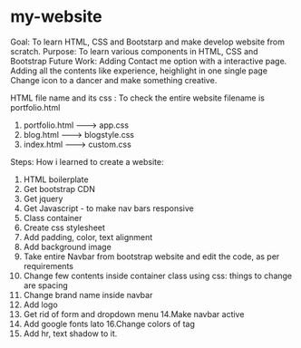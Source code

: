 # my-website

Goal: To learn HTML, CSS and Bootstarp and make develop website from scratch.
Purpose: To learn various components in HTML, CSS and Bootstrap 
Future Work: Adding Contact me option with a interactive page.
			 Adding all the contents like experience, heighlight in one single page
			 Change icon to a dancer and make something creative.


HTML file name and its css :
To check the entire website filename is portfolio.html
1. portfolio.html ---> app.css
2. blog.html ---> blogstyle.css
3. index.html ---> custom.css



Steps: How i learned to create a website:

1. HTML boilerplate
2. Get bootstrap CDN
3. Get jquery
4. Get Javascript - to make nav bars responsive
5. Class container
6. Create css stylesheet
7. Add padding, color, text alignment
8. Add background image
9. Take entire Navbar from bootstrap website and edit the code, as per requirements
10. Change few contents inside container class using css: things to change are spacing
11. Change brand name inside navbar
12. Add logo
13. Get rid of form and dropdown menu
14.Make navbar active
15. Add google fonts lato
16.Change colors of tag
17. Add hr, text shadow to it.
